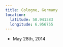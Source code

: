 ```yaml
---
title: Cologne, Germany
location:
  latitude: 50.941383
  longitude: 6.956755
---
```


+ May 28th, 2014
